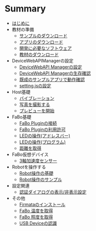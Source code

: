 # Summary

* [はじめに](README.md)
* 教材の準備
  * [サンプルのダウンロード](sample.md)
  * [アプリのダウンロード](app.md)
  * [開発に必要なソフトウェア](pc.md)
  * [教材のダウンロード](docs.md)
* DeviceWebAPIManagerの設定
  * [DeviceWebAPI Managerの設定](manager.md)
  * [DeviceWebAPI Managerの生存確認](available.md)
  * [既成のサンプルアプリで動作確認](webapp.md)
  * [setting.jsの設定](setting.md)
* Host基礎
  * [バイブレーション](host_vibration.md)
  * [写真を撮影する](host_takepic.md)
  * [プレビューを開始](host_preview.md)
* FaBo基礎
  * [FaBo Pluginの接続](fabo.md)
  * [FaBo Pluginの利用許可](permission.md)
  * [LEDの操作\(アドレスバー\)](fabo_led1.md)
  * [LEDの操作\(プログラム\)](fabo_led2.md)
  * [距離を取得](fabo_distance.md)
* FaBo仮想デバイス
  * [3軸加速度センサー](virtual_3axis.md)
* Robotを操作する
  * [Robot操作の基礎](robot_basic.md)
  * [Robot操作のサンプル](robot_sample.md)
* 設定関連
  * [認証ダイアログの表示/非表示設定](oauth.md)
* その他
  * [Firmataのインストール](firmata.md)
  * [FaBo 温度を取得](fabo_temperature.md)
  * [FaBo 照度を取得](light.md)
  * [USB Deviceの認識](usbdevice.md)
